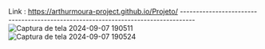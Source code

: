 Link : https://arthurmoura-project.github.io/Projeto/
*----------------------------------------------------------------------------------*
![Captura de tela 2024-09-07 190511](https://github.com/user-attachments/assets/6ddca77c-7640-4d1f-8681-170cfebddf5c)
![Captura de tela 2024-09-07 190524](https://github.com/user-attachments/assets/2ddb8882-604c-4ee7-afba-0eebb73ad069)
